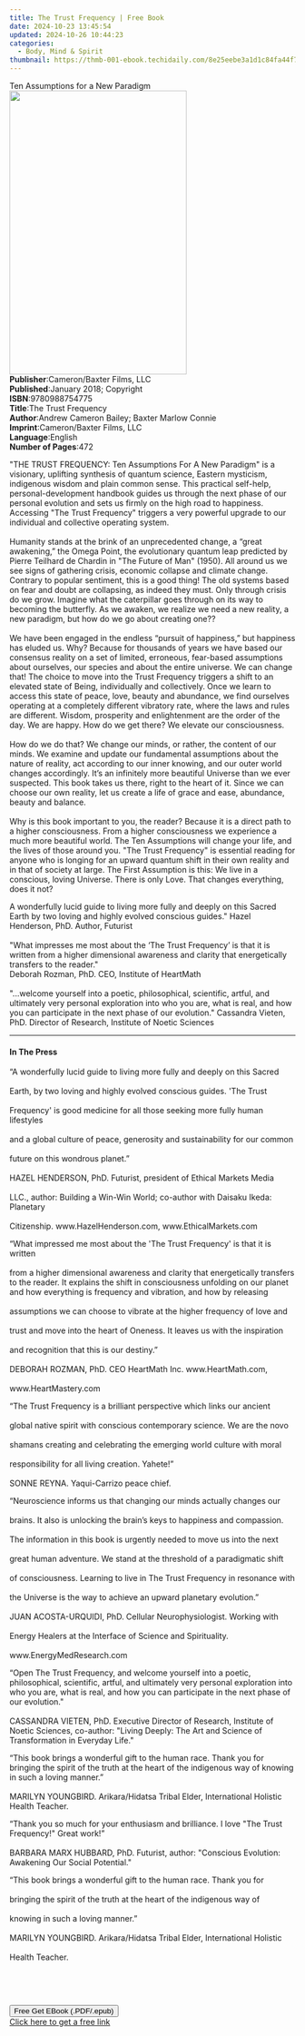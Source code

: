 ```yaml
---
title: The Trust Frequency | Free Book
date: 2024-10-23 13:45:54
updated: 2024-10-26 10:44:23
categories:
  - Body, Mind & Spirit
thumbnail: https://thmb-001-ebook.techidaily.com/8e25eebe3a1d1c84fa44f720ceea1ca7a9c716a7ce73feb2ba494c0f963e8b49.jpg
---
```

<main id="book-container">
  <div class="flex flex-col">
    <div class="book-brief flex-1 py-6 px-4 sm:p-6 md:py-10 md:px-8">
      <!-- brief-->
      <div class="book-brief-main">Ten Assumptions for a New Paradigm</div>
    </div>
    <div
      class="book-meta-info flex-1 grid gap-4 col-start-1 col-end-3 row-start-1 sm:mb-6 sm:grid-cols-4 lg:gap-6 lg:col-start-2 lg:row-end-6 lg:row-span-6 lg:mb-0"
    >
      <div
        class="book-meta-info-left place-content-center mt-4 p-4 text-sm leading-6 col-start-2 col-span-2 dark:text-slate-400"
      >
        <img
          class="w-full h-500 object-cover rounded-lg sm:h-255 sm:col-span-2 lg:col-span-full"
          src="https://img-001-ebook.techidaily.com/a893cd5d9d223b74dc2a310871e9f281b09a697664b2b21c2d78cdc2915ea80f.jpg"
          alt=""
          width="312"
          height="500"
        />
      </div>
      <div
        class="book-meta-info-right mt-2 col-start-1 row-start-2 col-span-3 self-center"
      >
        <!-- meta data  -->
        <div class="flex flex-col px-4 md:px-8">
          <div class="flex-1">
            <strong>Publisher</strong>:<span class="px-2"
              >Cameron/Baxter Films, LLC</span
            >
          </div>
          <div class="flex-1">
            <strong>Published</strong>:<span class="px-2"
              >January 2018; Copyright</span
            >
          </div>
          <div class="flex-1">
            <strong>ISBN</strong>:<span class="px-2">9780988754775</span>
          </div>
          <div class="flex-1">
            <strong>Title</strong>:<span class="px-2">The Trust Frequency</span>
          </div>
          <div class="flex-1">
            <strong>Author</strong>:<span class="px-2"
              >Andrew Cameron Bailey; Baxter Marlow Connie</span
            >
          </div>
          <div class="flex-1">
            <strong>Imprint</strong>:<span class="px-2"
              >Cameron/Baxter Films, LLC</span
            >
          </div>
          <div class="flex-1">
            <strong>Language</strong>:<span class="px-2">English</span>
          </div>
          <div class="flex-1">
            <strong>Number of Pages</strong>:<span class="px-2">472</span>
          </div>
        </div>
      </div>
    </div>
    <div class="book-description flex-1 py-6 px-4 sm:p-6 md:py-10 md:px-8">
      <div class="book-description-main">
        <div accordion-content="" id="description">
          <p>
            "THE TRUST FREQUENCY: Ten Assumptions For A New Paradigm" is a
            visionary, uplifting synthesis of quantum science, Eastern
            mysticism, indigenous wisdom and plain common sense. This practical
            self-help, personal-development handbook guides us through the next
            phase of our personal evolution and sets us firmly on the high road
            to happiness. Accessing "The Trust Frequency" triggers a very
            powerful upgrade to our individual and collective operating system.
            &nbsp;<br />&nbsp;<br />Humanity stands at the brink of an
            unprecedented change, a “great awakening,” the Omega Point, the
            evolutionary quantum leap predicted by Pierre Teilhard de Chardin in
            "The Future of Man" (1950). All around us we see signs of gathering
            crisis, economic collapse and climate change. Contrary to popular
            sentiment, this is a good thing! The old systems based on fear and
            doubt are collapsing, as indeed they must. Only through crisis do we
            grow. Imagine what the caterpillar goes through on its way to
            becoming the butterfly. As we awaken, we realize we need a new
            reality, a new paradigm, but how do we go about creating one??
            &nbsp;<br />&nbsp;<br />We have been engaged in the endless “pursuit
            of happiness,” but happiness has eluded us. Why? Because for
            thousands of years we have based our consensus reality on a set of
            limited, erroneous, fear-based assumptions about ourselves, our
            species and about the entire universe. We can change that! The
            choice to move into the Trust Frequency triggers a shift to an
            elevated state of Being, individually and collectively. Once we
            learn to access this state of peace, love, beauty and abundance, we
            find ourselves operating at a completely different vibratory rate,
            where the laws and rules are different. Wisdom, prosperity and
            enlightenment are the order of the day. We are happy. How do we get
            there? We elevate our consciousness. &nbsp;<br />&nbsp;<br />How do
            we do that? We change our minds, or rather, the content of our
            minds. We examine and update our fundamental assumptions about the
            nature of reality, act according to our inner knowing, and our outer
            world changes accordingly. It’s an infinitely more beautiful
            Universe than we ever suspected. This book takes us there, right to
            the heart of it. Since we can choose our own reality, let us create
            a life of grace and ease, abundance, beauty and balance.&nbsp;<br />&nbsp;<br />Why
            is this book important to you, the reader? Because it is a direct
            path to a higher consciousness. From a higher consciousness we
            experience a much more beautiful world. The Ten Assumptions will
            change your life, and the lives of those around you. "The Trust
            Frequency" is essential reading for anyone who is longing for an
            upward quantum shift in their own reality and in that of society at
            large. The First Assumption is this: We live in a conscious, loving
            Universe. There is only Love. That changes everything, does it not?
            &nbsp;
          </p>
          <p>
            A wonderfully lucid guide to living more fully and deeply on this
            Sacred Earth by two loving and highly evolved conscious guides."
            Hazel Henderson, PhD. Author, Futurist&nbsp;<br />&nbsp;<br />"What
            impresses me most about the ‘The Trust Frequency’ is that it is
            written from a higher dimensional awareness and clarity that
            energetically transfers to the reader."&nbsp;<br />Deborah Rozman,
            PhD. CEO, Institute of HeartMath&nbsp;<br />&nbsp;<br />"...welcome
            yourself into a poetic, philosophical, scientific, artful, and
            ultimately very personal exploration into who you are, what is real,
            and how you can participate in the next phase of our evolution."
            Cassandra Vieten, PhD. Director of Research, Institute of Noetic
            Sciences
          </p>
        </div>
        <div class="accordion-fader"></div>
      </div>
    </div>
    <div class="book-excerpts flex-1 py-6 px-4 sm:p-6 md:py-10 md:px-8">
      <!-- excerpts-->
      <div class="book-excerpts-main">
        <hr />
        <h4 class="placeholder placeholder-heading">
          <span>In The Press</span>
        </h4>
        <p></p>
        <p>
          “A wonderfully lucid guide to living more fully and deeply on this
          Sacred<br /><br />Earth, by two loving and highly evolved conscious
          guides. 'The Trust<br /><br />Frequency' is good medicine for all
          those seeking more fully human lifestyles<br /><br />and a global
          culture of peace, generosity and sustainability for our common<br /><br />future
          on this wondrous planet.”<br /><br />HAZEL HENDERSON, PhD. Futurist,
          president of Ethical Markets Media<br /><br />LLC., author: Building a
          Win-Win World; co-author with Daisaku Ikeda: Planetary<br /><br />Citizenship.
          www.HazelHenderson.com, www.EthicalMarkets.com
        </p>
        <p>
          “What impressed me most about the 'The Trust Frequency' is that it is
          written<br /><br />from a higher dimensional awareness and clarity
          that energetically transfers to the reader. It explains the shift in
          consciousness unfolding on our planet and how everything is frequency
          and vibration, and how by releasing<br /><br />assumptions we can
          choose to vibrate at the higher frequency of love and<br /><br />trust
          and move into the heart of Oneness. It leaves us with the
          inspiration<br /><br />and recognition that this is our destiny.”<br /><br />DEBORAH
          ROZMAN, PhD. CEO HeartMath Inc. www.HeartMath.com,<br /><br />www.HeartMastery.com
        </p>
        <p>
          “The Trust Frequency is a brilliant perspective which links our
          ancient<br /><br />global native spirit with conscious contemporary
          science. We are the novo<br /><br />shamans creating and celebrating
          the emerging world culture with moral<br /><br />responsibility for
          all living creation. Yahete!”<br /><br />SONNE REYNA. Yaqui-Carrizo
          peace chief.
        </p>
        <p>
          “Neuroscience informs us that changing our minds actually changes
          our<br /><br />brains. It also is unlocking the brain’s keys to
          happiness and compassion.<br /><br />The information in this book is
          urgently needed to move us into the next<br /><br />great human
          adventure. We stand at the threshold of a paradigmatic shift<br /><br />of
          consciousness. Learning to live in The Trust Frequency in resonance
          with<br /><br />the Universe is the way to achieve an upward planetary
          evolution.”<br /><br />JUAN ACOSTA-URQUIDI, PhD. Cellular
          Neurophysiologist. Working with<br /><br />Energy Healers at the
          Interface of Science and Spirituality.<br /><br />www.EnergyMedResearch.com
        </p>
        <p>
          “Open The Trust Frequency, and welcome yourself into a poetic,
          philosophical, scientific, artful, and ultimately very personal
          exploration into who you are, what is real, and how you can
          participate in the next phase of our evolution."<br /><br />CASSANDRA
          VIETEN, PhD. Executive Director of Research, Institute of Noetic
          Sciences, co-author: "Living Deeply: The Art and Science of
          Transformation in Everyday Life."
        </p>
        <p>
          “This book brings a wonderful gift to the human race. Thank you for
          bringing the spirit of the truth at the heart of the indigenous way of
          knowing in such a loving manner.”<br /><br />MARILYN YOUNGBIRD.
          Arikara/Hidatsa Tribal Elder, International Holistic Health Teacher.
        </p>
        <p>
          “Thank you so much for your enthusiasm and brilliance. I love "The
          Trust Frequency!" Great work!”<br /><br />BARBARA MARX HUBBARD, PhD.
          Futurist, author: "Conscious Evolution: Awakening Our Social
          Potential."
        </p>
        <p>
          “This book brings a wonderful gift to the human race. Thank you for<br /><br />bringing
          the spirit of the truth at the heart of the indigenous way of<br /><br />knowing
          in such a loving manner.”<br /><br />MARILYN YOUNGBIRD.
          Arikara/Hidatsa Tribal Elder, International Holistic<br /><br />Health
          Teacher.
        </p>
        <p>&nbsp;</p>
        <p>&nbsp;</p>
        <p></p>
      </div>
    </div>
    <div
      class="book-about-author flex-1 py-6 px-4 sm:p-6 md:py-10 md:px-8"
    ></div>
    <div class="book-free-get flex-1 py-6 px-4 sm:p-6 md:py-10 md:px-8">
      <button
        id="btn-free-get"
        class="bg-blue-500 hover:bg-blue-700 text-white font-bold py-2 px-4 rounded"
      >
        Free Get EBook (.PDF/.epub)
      </button>
      <div id="countdown-display" class="px-2 text-lg mt-2"></div>
      <a
        id="free-link"
        class="hidden bg-blue-500 hover:bg-blue-700 text-white font-bold py-2 px-4 rounded"
        href="https://www.ebooks.com/en-us/book/209857997/the-trust-frequency/andrew-cameron-bailey/"
        target="_blank"
        >Click here to get a free link</a
      >
    </div>
    <script>
      let countdownTime = 0;
      let countdownInterval = null;
      document
        .getElementById('btn-free-get')
        .addEventListener('click', startCountdown);
      function startCountdown() {
        countdownTime = new Date().getTime() + 60000 * 3;
        countdownInterval = setInterval(updateCountdown, 1000);
        document.getElementById('btn-free-get').disabled = true;
        document
          .getElementById('btn-free-get')
          .classList.add('bg-gray-500', 'cursor-not-allowed');
      }
      function updateCountdown() {
        let currentTime = new Date().getTime();
        let timeLeft = countdownTime - currentTime;
        let secondsLeft = Math.floor(timeLeft / 1000);
        document.getElementById('countdown-display').innerHTML =
          `Remaining time: ${secondsLeft} seconds.`;
        if (secondsLeft <= 0) {
          clearInterval(countdownInterval);
          document.getElementById('btn-free-get').classList.add('hidden');
          document.getElementById('free-link').classList.remove('hidden');
          document.getElementById('countdown-display').innerHTML = '';
        }
      }
    </script>
  </div>
</main>
